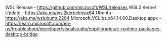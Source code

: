 WSL Release - https://github.com/microsoft/WSL/releases
WSL2 Kernel Update - https://aka.ms/wsl2kernelmsix64
Ubuntu - https://aka.ms/wslubuntu2204
Microsoft.VCLibs.x64.14.00.Desktop.appx - https://learn.microsoft.com/en-us/troubleshoot/developer/visualstudio/cpp/libraries/c-runtime-packages-desktop-bridge